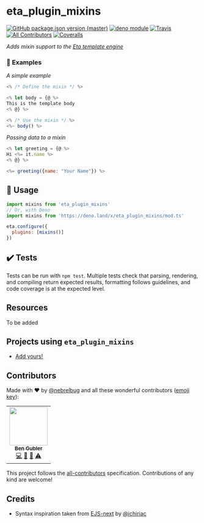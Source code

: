 # eta_plugin_mixins

<!-- ALL-CONTRIBUTORS-BADGE:START - Do not remove or modify this section -->

[logo]: https://img.shields.io/badge/all_contributors-0-orange.svg 'Number of contributors on All-Contributors'

<!-- ALL-CONTRIBUTORS-BADGE:END -->

[![GitHub package.json version (master)](https://img.shields.io/github/package-json/v/nebrelbug/eta_plugin_mixins/master?label=current%20version)](https://www.npmjs.com/package/eta_plugin_mixins)
[![deno module](https://img.shields.io/badge/deno-module-informational?logo=deno)](https://deno.land/x/eta_plugin_mixins)
[![Travis](https://img.shields.io/travis/com/nebrelbug/eta_plugin_mixins/master.svg)](https://travis-ci.com/nebrelbug/eta_plugin_mixins)
[![All Contributors][logo]](#contributors-)
[![Coveralls](https://img.shields.io/coveralls/nebrelbug/eta_plugin_mixins.svg)](https://coveralls.io/github/nebrelbug/eta_plugin_mixins)

_Adds mixin support to the [Eta template engine](https://eta.js.org)_

### 🌟 Examples

_A simple example_

```js
<% /* Define the mixin */ %>

<% let body = {@ %>
This is the template body
<% @} %>

<% /* Use the mixin */ %>
<%~ body() %>
```

_Passing data to a mixin_

```js
<% let greeting = {@ %>
Hi <%= it.name %>
<% @} %>

<%= greeting({name: "Your Name"}) %>
```

## 📜 Usage

```js
import mixins from 'eta_plugin_mixins'
// Or, with Deno
import mixins from 'https://deno.land/x/eta_plugin_mixins/mod.ts'

eta.configure({
  plugins: [mixins()]
})
```

## ✔️ Tests

Tests can be run with `npm test`. Multiple tests check that parsing, rendering, and compiling return expected results, formatting follows guidelines, and code coverage is at the expected level.

## Resources

To be added

## Projects using `eta_plugin_mixins`

- [Add yours!](https://github.com/nebrelbug/eta_plugin_mixins/edit/master/README.md)

## Contributors

Made with ❤ by [@nebrelbug](https://github.com/nebrelbug) and all these wonderful contributors ([emoji key](https://github.com/kentcdodds/all-contributors#emoji-key)):

<!-- ALL-CONTRIBUTORS-LIST:START - Do not remove or modify this section -->
<!-- prettier-ignore-start -->
<!-- markdownlint-disable -->
<table>
  <tr>
    <td align="center"><a href="http://www.bengubler.com"><img src="https://avatars3.githubusercontent.com/u/25597854?v=4" width="100px;" alt=""/><br /><sub><b>Ben Gubler</b></sub></a><br /><a href="https://github.com/nebrelbug/eta_plugin_mixins/commits?author=nebrelbug" title="Code">💻</a> <a href="#question-nebrelbug" title="Answering Questions">💬</a> <a href="https://github.com/nebrelbug/eta_plugin_mixins/commits?author=nebrelbug" title="Documentation">📖</a> <a href="https://github.com/nebrelbug/eta_plugin_mixins/commits?author=nebrelbug" title="Tests">⚠️</a></td>
  </tr>
</table>

<!-- markdownlint-enable -->
<!-- prettier-ignore-end -->

<!-- ALL-CONTRIBUTORS-LIST:END -->

This project follows the [all-contributors](https://github.com/kentcdodds/all-contributors) specification. Contributions of any kind are welcome!

## Credits

- Syntax inspiration taken from [EJS-next](https://github.com/ichiriac/ejs-next) by [@ichiriac](https://github.com/ichiriac)
